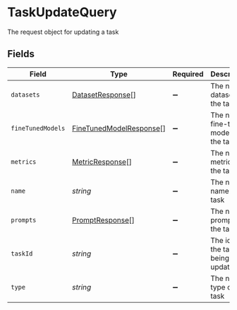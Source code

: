 # TaskUpdateQuery

The request object for updating a task


## Fields

| Field                                                                     | Type                                                                      | Required                                                                  | Description                                                               |
| ------------------------------------------------------------------------- | ------------------------------------------------------------------------- | ------------------------------------------------------------------------- | ------------------------------------------------------------------------- |
| `datasets`                                                                | [DatasetResponse](../../models/shared/datasetresponse.md)[]               | :heavy_minus_sign:                                                        | The new datasets for the task                                             |
| `fineTunedModels`                                                         | [FineTunedModelResponse](../../models/shared/finetunedmodelresponse.md)[] | :heavy_minus_sign:                                                        | The new fine-tuned models for the task                                    |
| `metrics`                                                                 | [MetricResponse](../../models/shared/metricresponse.md)[]                 | :heavy_minus_sign:                                                        | The new metrics for the task                                              |
| `name`                                                                    | *string*                                                                  | :heavy_minus_sign:                                                        | The new name of the task                                                  |
| `prompts`                                                                 | [PromptResponse](../../models/shared/promptresponse.md)[]                 | :heavy_minus_sign:                                                        | The new prompts for the task                                              |
| `taskId`                                                                  | *string*                                                                  | :heavy_minus_sign:                                                        | The id of the task being updated                                          |
| `type`                                                                    | *string*                                                                  | :heavy_minus_sign:                                                        | The new type of the task                                                  |